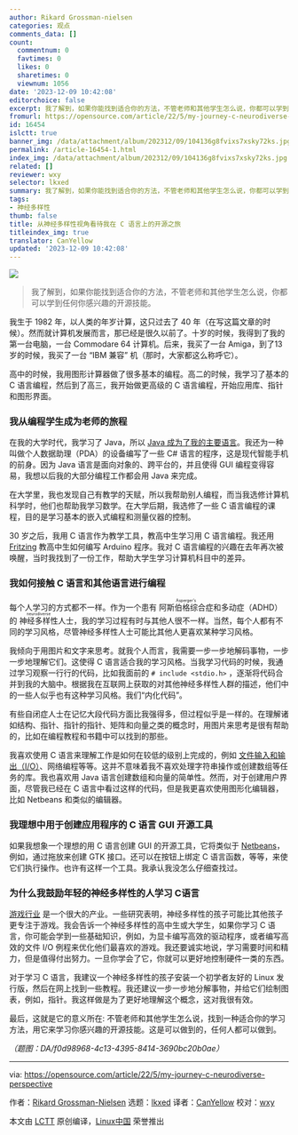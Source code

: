 ```yaml
---
author: Rikard Grossman-nielsen
categories: 观点
comments_data: []
count:
  commentnum: 0
  favtimes: 0
  likes: 0
  sharetimes: 0
  viewnum: 1056
date: '2023-12-09 10:42:08'
editorchoice: false
excerpt: 我了解到，如果你能找到适合你的方法，不管老师和其他学生怎么说，你都可以学到任何你感兴趣的开源技能。
fromurl: https://opensource.com/article/22/5/my-journey-c-neurodiverse-perspective
id: 16454
islctt: true
banner_img: /data/attachment/album/202312/09/104136g8fvixs7xsky72ks.jpg
permalink: /article-16454-1.html
index_img: /data/attachment/album/202312/09/104136g8fvixs7xsky72ks.jpg.thumb.jpg
related: []
reviewer: wxy
selector: lkxed
summary: 我了解到，如果你能找到适合你的方法，不管老师和其他学生怎么说，你都可以学到任何你感兴趣的开源技能。
tags:
- 神经多样性
thumb: false
title: 从神经多样性视角看待我在 C 语言上的开源之旅
titleindex_img: true
translator: CanYellow
updated: '2023-12-09 10:42:08'
---
```


![](/data/attachment/album/202312/09/104136g8fvixs7xsky72ks.jpg)



> 
> 我了解到，如果你能找到适合你的方法，不管老师和其他学生怎么说，你都可以学到任何你感兴趣的开源技能。
> 
> 
> 


我生于 1982 年，以人类的年岁计算，这只过去了 40 年（在写这篇文章的时候）。然而就计算机发展而言，那已经是很久以前了。十岁的时候，我得到了我的第一台电脑，一台 Commodare 64 计算机。后来，我买了一台 Amiga，到了13岁的时候，我买了一台 “IBM 兼容” 机（那时，大家都这么称呼它）。


高中的时候，我用图形计算器做了很多基本的编程。高二的时候，我学习了基本的 C 语言编程，然后到了高三，我开始做更高级的 C 语言编程，开始应用库、指针和图形界面。


### 我从编程学生成为老师的旅程


在我的大学时代，我学习了 Java，所以 [Java 成为了我的主要语言](https://opensource.com/article/20/12/learn-java)。我还为一种叫做个人数据助理（PDA）的设备编写了一些 C# 语言的程序，这是现代智能手机的前身。因为 Java 语言是面向对象的、跨平台的，并且使得 GUI 编程变得容易，我想以后我的大部分编程工作都会用 Java 来完成。


在大学里，我也发现自己有教学的天赋，所以我帮助别人编程，而当我选修计算机科学时，他们也帮助我学习数学。在大学后期，我选修了一些 C 语言编程的课程，目的是学习基本的嵌入式编程和测量仪器的控制。


30 岁之后，我用 C 语言作为教学工具，教高中生学习用 C 语言编程。我还用 [Fritzing](https://fritzing.org) 教高中生如何编写 Arduino 程序。我对 C 语言编程的兴趣在去年再次被唤醒，当时我找到了一份工作，帮助大学生学习计算机科目中的差异。


### 我如何接触 C 语言和其他语言进行编程


每个人学习的方式都不一样。作为一个患有 <ruby> 阿斯伯格综合症 <rt>  Asperger's </rt></ruby> 和多动症（ADHD）的 <ruby> 神经多样性 <rt>  neurodiverse </rt></ruby> 人士，我的学习过程有时与其他人很不一样。当然，每个人都有不同的学习风格，尽管神经多样性人士可能比其他人更喜欢某种学习风格。


我倾向于用图片和文字来思考。就我个人而言，我需要一步一步地解码事物，一步一步地理解它们。这使得 C 语言适合我的学习风格。当我学习代码的时候，我通过学习观察一行行的代码，比如我面前的 `# include <stdio.h>` ，逐渐将代码合并到我的大脑中。根据我在互联网上获取的对其他神经多样性人群的描述，他们中的一些人似乎也有这种学习风格。我们“内化代码”。


有些自闭症人士在记忆大段代码方面比我强得多，但过程似乎是一样的。在理解诸如结构、指针、指针的指针、矩阵和向量之类的概念时，用图片来思考是很有帮助的，比如在编程教程和书籍中可以找到的那些。


我喜欢使用 C 语言来理解工作是如何在较低的级别上完成的，例如 [文件输入和输出（I/O）](https://opensource.com/article/21/3/file-io-c)、网络编程等等。这并不意味着我不喜欢处理字符串操作或创建数组等任务的库。我也喜欢用 Java 语言创建数组和向量的简单性。然而，对于创建用户界面，尽管我已经在 C 语言中看过这样的代码，但是我更喜欢使用图形化编辑器，比如 Netbeans 和类似的编辑器。


### 我理想中用于创建应用程序的 C 语言 GUI 开源工具


如果我想象一个理想的用 C 语言创建 GUI 的开源工具，它将类似于 [Netbeans](https://opensource.com/article/20/12/netbeans)，例如，通过拖放来创建 GTK 接口。还可以在按钮上绑定 C 语言函数，等等，来使它们执行操作。也许有这样一个工具。我承认我没怎么仔细查找过。


### 为什么我鼓励年轻的神经多样性的人学习 C语言


[游戏行业](https://opensource.com/tags/gaming) 是一个很大的产业。一些研究表明，神经多样性的孩子可能比其他孩子更专注于游戏。我会告诉一个神经多样性的高中生或大学生，如果你学习 C 语言，你可能会学到一些基础知识，例如，为显卡编写高效的驱动程序，或者编写高效的文件 I/O 例程来优化他们最喜欢的游戏。我还要诚实地说，学习需要时间和精力，但是值得付出努力。一旦你学会了它，你就可以更好地控制硬件一类的东西。


对于学习 C 语言，我建议一个神经多样性的孩子安装一个初学者友好的 Linux 发行版，然后在网上找到一些教程。我还建议一步一步地分解事物，并给它们绘制图表，例如，指针。我这样做是为了更好地理解这个概念，这对我很有效。


最后，这就是它的意义所在: 不管老师和其他学生怎么说，找到一种适合你的学习方法，用它来学习你感兴趣的开源技能。这是可以做到的，任何人都可以做到。


*（题图：DA/f0d98968-4c13-4395-8414-3690bc20b0ae）*




---


via: <https://opensource.com/article/22/5/my-journey-c-neurodiverse-perspective>


作者：[Rikard Grossman-Nielsen](https://opensource.com/users/rikardgn) 选题：[lkxed](https://github.com/lkxed) 译者：[CanYellow](https://github.com/CanYellow) 校对：[wxy](https://github.com/wxy)


本文由 [LCTT](https://github.com/LCTT/TranslateProject) 原创编译，[Linux中国](https://linux.cn/) 荣誉推出